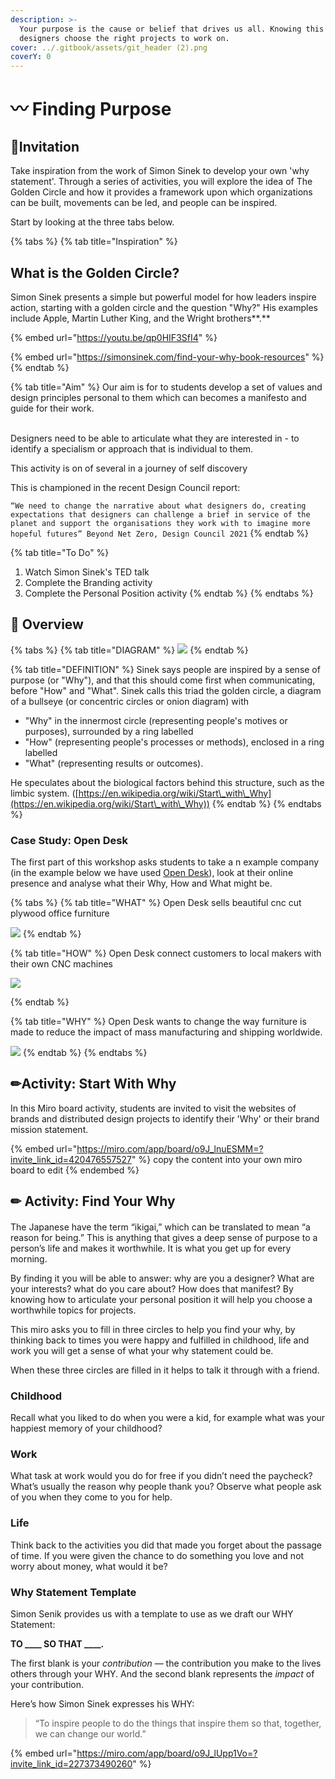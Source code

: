 ```yaml
---
description: >-
  Your purpose is the cause or belief that drives us all. Knowing this helps
  designers choose the right projects to work on.
cover: ../.gitbook/assets/git_header (2).png
coverY: 0
---
```


# 〰 Finding Purpose

## ​🎯**Invitation**

Take inspiration from the work of Simon Sinek to develop your own 'why statement'. Through a series of activities, you will explore the  idea of The Golden Circle and how it provides a framework upon which organizations can be built, movements can be led, and people can be inspired.&#x20;

Start by looking at the three tabs below.

{% tabs %}
{% tab title="Inspiration" %}
## **What is the Golden Circle?**

Simon Sinek presents a simple but powerful model for how leaders inspire action, starting with a golden circle and the question "Why?" His examples include Apple, Martin Luther King, and the Wright brothers**.**

&#x20;

{% embed url="https://youtu.be/qp0HIF3SfI4" %}

{% embed url="https://simonsinek.com/find-your-why-book-resources" %}
{% endtab %}

{% tab title="Aim" %}
Our aim is for to students develop a set of values and design principles personal to them which can becomes a manifesto and guide for their work.

\
Designers need to be able to articulate what they are interested in - to identify a specialism or approach that is individual to them.&#x20;

This activity is on of several in a journey of self discovery&#x20;

This is championed in the recent Design Council report:&#x20;

`“We need to change the narrative about what designers do, creating expectations that designers can challenge a brief in service of the planet and support the organisations they work with to imagine more hopeful futures” Beyond Net Zero, Design Council 2021`
{% endtab %}

{% tab title="To Do" %}
1. Watch Simon Sinek's TED talk
2. Complete the Branding activity
3. Complete the Personal Position activity
{% endtab %}
{% endtabs %}

## 👀 Overview

{% tabs %}
{% tab title="DIAGRAM" %}
![](<../.gitbook/assets/image (30).png>)
{% endtab %}

{% tab title="DEFINITION" %}
Sinek says people are inspired by a sense of purpose (or "Why"), and that this should come first when communicating, before "How" and "What". Sinek calls this triad the golden circle, a diagram of a bullseye (or concentric circles or onion diagram) with&#x20;

* "Why" in the innermost circle (representing people's motives or purposes), surrounded by a ring labelled&#x20;
* "How" (representing people's processes or methods), enclosed in a ring labelled&#x20;
* "What" (representing results or outcomes).&#x20;

He speculates about the biological factors behind this structure, such as the limbic system. ([https://en.wikipedia.org/wiki/Start\_with\_Why](https://en.wikipedia.org/wiki/Start\_with\_Why))
{% endtab %}
{% endtabs %}

### Case Study: Open Desk

The first part of this workshop asks students to take a                                                                            n example company (in the example below we have used [Open Desk](https://www.opendesk.cc)), look at their online presence and analyse what their Why, How and What might be.

{% tabs %}
{% tab title="WHAT" %}
Open Desk sells beautiful cnc cut plywood office furniture

![](<../.gitbook/assets/image (32).png>)
{% endtab %}

{% tab title="HOW" %}
Open Desk connect customers to local makers with their own CNC machines

![](../.gitbook/assets/20150130-141401\_BE7f\_iPhone-5.jpg)


{% endtab %}

{% tab title="WHY" %}
Open Desk wants to change the way furniture is made to reduce the impact of mass manufacturing and shipping worldwide.

![](<../.gitbook/assets/Screenshot 2021-02-11 at 15.59.17.png>)
{% endtab %}
{% endtabs %}

## ✏Activity: Start With Why

In this Miro board activity, students are invited to visit the websites of brands and distributed design projects to identify their 'Why' or their brand mission statement.&#x20;

{% embed url="https://miro.com/app/board/o9J_lnuESMM=?invite_link_id=420476557527" %}
copy the content into your own miro board to edit
{% endembed %}

&#x20;

## ✏ Activity: Find Your Why

####

The Japanese have the term “ikigai,” which can be translated to mean “a reason for being.” This is anything that gives a deep sense of purpose to a person’s life and makes it worthwhile. It is what you get up for every morning.

By finding it you will be able to answer: why are you a designer? What are your interests? what do you care about? How does that manifest? By knowing how to articulate your personal position it will help you choose a worthwhile topics for projects.&#x20;

This miro asks you to fill in three circles to help you find your why, by thinking back to times you were happy and fulfilled in childhood, life and work you will get a sense of what your why statement could be.&#x20;

When these three circles are filled in it helps to talk it through with a friend.&#x20;

### Childhood

Recall what you liked to do when you were a kid, for example what was your happiest memory of your childhood?&#x20;

### Work

What task at work would you do for free if you didn’t need the paycheck? What’s usually the reason why people thank you? Observe what people ask of you when they come to you for help.

### Life

Think back to the activities you did that made you forget about the passage of time. If you were given the chance to do something you love and not worry about money, what would it be?

### Why Statement Template

Simon Senik provides us with a template to use as we draft our WHY Statement:

**TO \_\_\_\_ SO THAT \_\_\_\_.**

The first blank is your _contribution_ — the contribution you make to the lives others through your WHY. And the second blank represents the _impact_ of your contribution.

Here’s how Simon Sinek expresses his WHY:

> “To inspire people to do the things that inspire them so that, together, we can change our world.”



{% embed url="https://miro.com/app/board/o9J_lUpp1Vo=?invite_link_id=227373490260" %}
